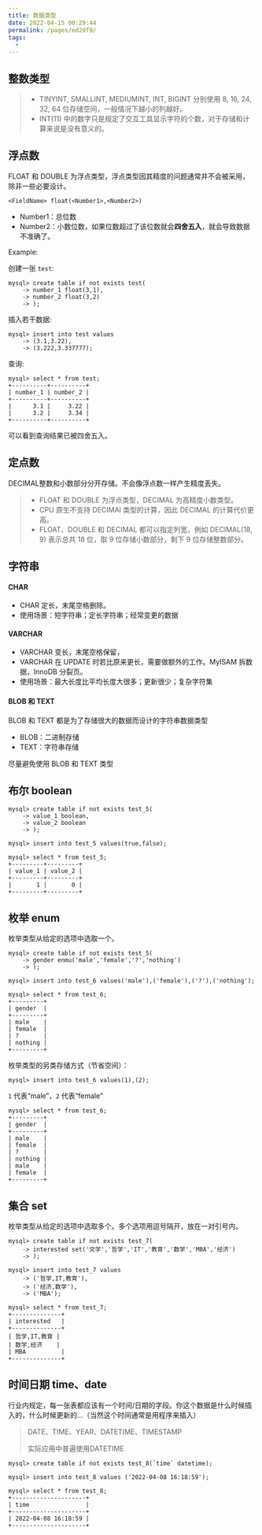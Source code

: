 ```yaml
---
title: 数据类型
date: 2022-04-15 00:29:44
permalink: /pages/ed2df9/
tags:
  - 
---
```

## 整数类型

> - TINYINT, SMALLINT, MEDIUMINT, INT, BIGINT 分别使用 8, 16, 24, 32, 64 位存储空间，一般情况下越小的列越好。
> - INT(11) 中的数字只是规定了交互工具显示字符的个数，对于存储和计算来说是没有意义的。

## 浮点数

FLOAT 和 DOUBLE 为浮点类型，浮点类型因其精度的问题通常并不会被采用，除非一些必要设计。

`<FieldName> float(<Number1>,<Number2>)`

- Number1：总位数
- Number2：小数位数，如果位数超过了该位数就会**四舍五入**，就会导致数据不准确了。

Example:

创建一张 `test`:

```mysql
mysql> create table if not exists test(
    -> number_1 float(3,1),
    -> number_2 float(3,2)
    -> );
```

插入若干数据:

```mysql
mysql> insert into test values
	-> (3.1,3.22),
    -> (3.222,3.337777);
```

查询:

```mysql
mysql> select * from test;
+----------+----------+
| number_1 | number_2 |
+----------+----------+
|      3.1 |     3.22 |
|      3.2 |     3.34 |
+----------+----------+
```

可以看到查询结果已被四舍五入。

## 定点数

DECIMAL整数和小数部分分开存储。不会像浮点数一样产生精度丢失。

> - FLOAT 和 DOUBLE 为浮点类型，DECIMAL 为高精度小数类型。
> - CPU 原生不支持 DECIMAl 类型的计算，因此 DECIMAL 的计算代价更高。
> - FLOAT、DOUBLE 和 DECIMAL 都可以指定列宽，例如 DECIMAL(18, 9) 表示总共 18 位，取 9 位存储小数部分，剩下 9 位存储整数部分。

## 字符串

#### CHAR

- CHAR 定长，末尾空格删除。
- 使用场景：短字符串；定长字符串；经常变更的数据

#### VARCHAR

- VARCHAR 变长，末尾空格保留，
- VARCHAR 在 UPDATE 时若比原来更长，需要做额外的工作。MyISAM 拆数据，InnoDB 分裂页。
- 使用场景：最大长度比平均长度大很多；更新很少；复杂字符集

#### BLOB 和 TEXT

BLOB 和 TEXT 都是为了存储很大的数据而设计的字符串数据类型

- BLOB：二进制存储
- TEXT：字符串存储

尽量避免使用 BLOB 和 TEXT 类型

## 布尔 boolean

```mysql
mysql> create table if not exists test_5(
    -> value_1 boolean,
    -> value_2 boolean
    -> );
```

```mysql
mysql> insert into test_5 values(true,false);
```

```mysql
mysql> select * from test_5;
+---------+---------+
| value_1 | value_2 |
+---------+---------+
|       1 |       0 |
+---------+---------+
```

## 枚举 enum

枚举类型从给定的选项中选取一个。

```mysql
mysql> create table if not exists test_5(
    -> gender enmu('male','female','?','nothing')
    -> );
```

```mysql
mysql> insert into test_6 values('male'),('female'),('?'),('nothing');
```

```mysql
mysql> select * from test_6;
+---------+
| gender  |
+---------+
| male    |
| female  |
| ?       |
| nothing |
+---------+
```

枚举类型的另类存储方式（节省空间）：

```mysql
mysql> insert into test_6 values(1),(2);
```

`1` 代表“male”，`2` 代表“female”

```mysql
mysql> select * from test_6;
+---------+
| gender  |
+---------+
| male    |
| female  |
| ?       |
| nothing |
| male    |
| female  |
+---------+
```

## 集合 set

枚举类型从给定的选项中选取多个。多个选项用逗号隔开，放在一对引号内。

```mysql
mysql> create table if not exists test_7(
    -> interested set('文学','哲学','IT','教育','数学','MBA','经济')
    -> );
```

```mysql
mysql> insert into test_7 values
    -> ('哲学,IT,教育'),
    -> ('经济,数学'),
    -> ('MBA');
```

```mysql
mysql> select * from test_7;
+--------------+
| interested   |
+--------------+
| 哲学,IT,教育 |
| 数学,经济    |
| MBA          |
+--------------+
```

## 时间日期 time、date

行业内规定，每一张表都应该有一个时间/日期的字段。你这个数据是什么时候插入的，什么时候更新的...（当然这个时间通常是用程序来插入）

> DATE、TIME、YEAR、DATETIME、TIMESTAMP
>
> 实际应用中普遍使用DATETIME

```mysql
mysql> create table if not exists test_8(`time` datetime);
```

```mysql
mysql> insert into test_8 values ('2022-04-08 16:18:59');
```

```mysql
mysql> select * from test_8;
+---------------------+
| time                |
+---------------------+
| 2022-04-08 16:18:59 |
+---------------------+
```

